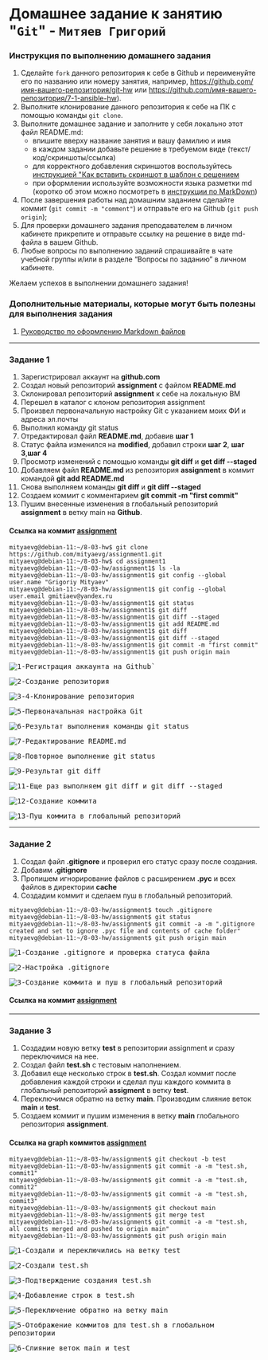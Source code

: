 # Домашнее задание к занятию "`Git`" - `Митяев Григорий`


### Инструкция по выполнению домашнего задания

   1. Сделайте `fork` данного репозитория к себе в Github и переименуйте его по названию или номеру занятия, например, https://github.com/имя-вашего-репозитория/git-hw или  https://github.com/имя-вашего-репозитория/7-1-ansible-hw).
   2. Выполните клонирование данного репозитория к себе на ПК с помощью команды `git clone`.
   3. Выполните домашнее задание и заполните у себя локально этот файл README.md:
      - впишите вверху название занятия и вашу фамилию и имя
      - в каждом задании добавьте решение в требуемом виде (текст/код/скриншоты/ссылка)
      - для корректного добавления скриншотов воспользуйтесь [инструкцией "Как вставить скриншот в шаблон с решением](https://github.com/netology-code/sys-pattern-homework/blob/main/screen-instruction.md)
      - при оформлении используйте возможности языка разметки md (коротко об этом можно посмотреть в [инструкции  по MarkDown](https://github.com/netology-code/sys-pattern-homework/blob/main/md-instruction.md))
   4. После завершения работы над домашним заданием сделайте коммит (`git commit -m "comment"`) и отправьте его на Github (`git push origin`);
   5. Для проверки домашнего задания преподавателем в личном кабинете прикрепите и отправьте ссылку на решение в виде md-файла в вашем Github.
   6. Любые вопросы по выполнению заданий спрашивайте в чате учебной группы и/или в разделе “Вопросы по заданию” в личном кабинете.
   
Желаем успехов в выполнении домашнего задания!
   
### Дополнительные материалы, которые могут быть полезны для выполнения задания

1. [Руководство по оформлению Markdown файлов](https://gist.github.com/Jekins/2bf2d0638163f1294637#Code)

---

### Задание 1

1. Зарегистрировал аккаунт на **github.com**
2. Создал новый репозиторий **assignment** c файлом **README.md**
3. Склонировал репозиторий **assignment** к себе на локальную ВМ
4. Перешел в каталог с клоном репозитория assignment
5. Произвел первоначальную настройку Git с указанием моих ФИ и адреса эл.почты
6. Выполнил команду git status
7. Отредактировал файл **README.md**, добавив **шаг 1**
8. Cтатус файла изменился на **modified**, добавил строки **шаг 2**, **шаг 3**,**шаг 4**
9. Просмотр изменений с помощью команды **git diff** и **get diff --staged**
10. Добавляем файл **README.md** из репозитория **assignment** в коммит командой **git add README.md**
11. Снова выполняем команды **git diff** и **git diff --staged**
12. Создаем коммит с комментарием **git commit -m "first commit"**
13. Пушим внесенные изменения в глобальный репозиторий **assignment** в ветку main на **Github**. 

#### Ссылка на коммит [**assignment**](https://github.com/mityaevg/assignment.git) 

```
mityaevg@debian-11:~/8-03-hw$ git clone https://github.com/mityaevg/assignment1.git
mityaevg@debian-11:~/8-03-hw$ cd assignment1
mityaevg@debian-11:~/8-03-hw/assignment1$ ls -la
mityaevg@debian-11:~/8-03-hw/assignment1$ git config --global user.name "Grigoriy Mityaev"
mityaevg@debian-11:~/8-03-hw/assignment1$ git config --global user.email gmitiaev@yandex.ru
mityaevg@debian-11:~/8-03-hw/assignment1$ git status
mityaevg@debian-11:~/8-03-hw/assignment1$ git diff
mityaevg@debian-11:~/8-03-hw/assignment1$ git diff --staged
mityaevg@debian-11:~/8-03-hw/assignment1$ git add README.md
mityaevg@debian-11:~/8-03-hw/assignment1$ git diff
mityaevg@debian-11:~/8-03-hw/assignment1$ git diff --staged
mityaevg@debian-11:~/8-03-hw/assignment1$ git commit -m "first commit"
mityaevg@debian-11:~/8-03-hw/assignment1$ git push origin main

```

<kbd>![1-Регистрация аккаунта на Github](img/github_profile_overview.png)`</kbd>

<kbd>![2-Создание репозитория](img/repo_assignment1_creation.png)</kbd>

<kbd>![3-4-Клонирование репозитория](img/assignment1_repo_clone.png)</kbd>

<kbd>![5-Первоначальная настройка Git](img/itinitial_repo_assignment1_config.png)</kbd>

<kbd>![6-Результат выполнения команды git status](img/git_status_beginning.png)</kbd>

<kbd>![7-Редактирование README.md](img/README.md_step1_added.png)</kbd>

<kbd>![8-Повторное выполнение git status](img/git_status_modified.png)</kbd>

<kbd>![9-Результат git diff](img/git_diff_staged.png)</kbd>

<kbd>![11-Еще раз выполняем git diff и git diff --staged](img/git_diff_staged_end.png)</kbd>

<kbd>![12-Создание коммита](img/first_commit_created.png)</kbd>

<kbd>![13-Пуш коммита в глобальный репозиторий](img/git_push_origin_main.png)

---

### Задание 2

1. Создал файл **.gitignore** и проверил его статус сразу после создания.
2. Добавим **.gitignore** 
3. Пропишем игнорирование файлов с расширением **.pyc** и всех файлов в директории **cache**
4. Создадим коммит и сделаем пуш в глобальный репозиторий.

```
mityaevg@debian-11:~/8-03-hw/assignment$ touch .gitignore
mityaevg@debian-11:~/8-03-hw/assignment$ git status
mityaevg@debian-11:~/8-03-hw/assignment$ git commit -a -m ".gitignore created and set to ignore .pyc file and contents of cache folder"
mityaevg@debian-11:~/8-03-hw/assignment$ git push origin main

```

<kbd>![1-Создание .gitignore и проверка статуса файла](img/2_01_gitignore.png)</kbd>

<kbd>![2-Настройка .gitignore](img/2_03_gitignore_config.png)</kbd>

<kbd>![3-Создание коммита и пуш в глобальный репозиторий](img/2_03_commit_created_pushed.png)

#### Ссылка на коммит [**assignment**](https://github.com/mityaevg/assignment.git)

---

### Задание 3

1. Создадим новую ветку **test** в репозитории assignment и сразу переключимся на нее.
2. Создал файл **test.sh** c тестовым наполнением.
3. Добавил еще несколько строк в **test.sh**. Создал коммит после добавления каждой строки и сделал пуш 
   каждого коммита в глобальный репозиторий **assigment** в ветку **test**.
4. Переключимся обратно на ветку **main**. Производим слияние веток **main** и **test**.
5. Создаем коммит и пушим изменения в ветку **main** глобального репозитория **assignment**. 

#### Ссылка на graph коммитов [**assignment**](https://github.com/mityaevg/assignment/network)

```
mityaevg@debian-11:~/8-03-hw/assignment$ git checkout -b test
mityaevg@debian-11:~/8-03-hw/assignment$ git commit -a -m "test.sh, commit1"
mityaevg@debian-11:~/8-03-hw/assignment$ git commit -a -m "test.sh, commit2"
mityaevg@debian-11:~/8-03-hw/assignment$ git commit -a -m "test.sh, commit3"
mityaevg@debian-11:~/8-03-hw/assignment$ git checkout main
mityaevg@debian-11:~/8-03-hw/assignment$ git merge test
mityaevg@debian-11:~/8-03-hw/assignment$ git commit -a -m "test.sh, all commits merged and pushed to origin main"
mityaevg@debian-11:~/8-03-hw/assignment$ git push origin main

```

<kbd>![1-Создали и переключились на ветку test](img/3_01_test_branch_created.png)</kbd>

<kbd>![2-Создали test.sh](img/3_02_test.sh_created.png)</kbd>

<kbd>![3-Подтверждение создания test.sh](img/3_02_test.sh_created_1.png)</kbd>

<kbd>![4-Добавление строк в test.sh](img/3_03_test.sh_updated.png)</kbd>

<kbd>![5-Переключение обратно на ветку main](img/3_05_switching_back_to_main_branch.png)</kbd>

<kbd>![5-Отображение коммитов для test.sh в глобальном репозитории](img/3_04_test.sh_global_test_commits.png)</kbd>

<kbd>![6-Слияние веток main и test](img/3_06_merging_main_with_test.png)</kbd>
